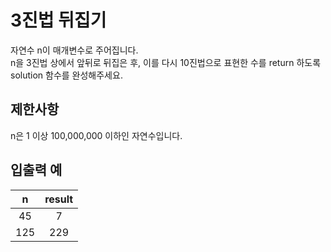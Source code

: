 # 3진법 뒤집기

자연수 n이 매개변수로 주어집니다.  
n을 3진법 상에서 앞뒤로 뒤집은 후, 이를 다시 10진법으로 표현한 수를 return 하도록 solution 함수를 완성해주세요.

## 제한사항
n은 1 이상 100,000,000 이하인 자연수입니다.

## 입출력 예
| n |	result |
| :-----: | :-----:|
| 45 |	7 |
| 125 |	229 |